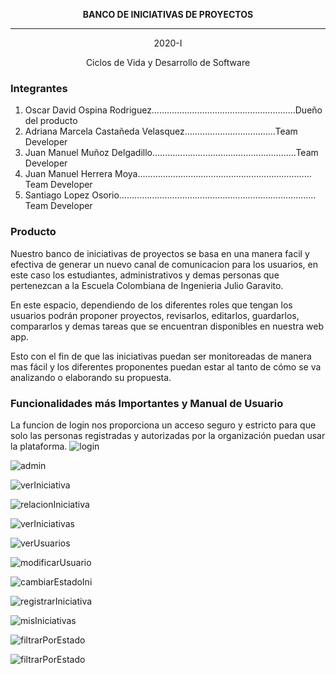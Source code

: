 <p align="center">
 <b>BANCO DE INICIATIVAS DE PROYECTOS</b>
</p>

*********************************************

<p align="center">
2020-I
</p>
<p align="center">
Ciclos de Vida y Desarrollo de Software
</p>

### Integrantes

1. Oscar David Ospina Rodriguez…………………………………………………Dueño del producto
1. Adriana Marcela Castañeda Velasquez………………………………Team Developer
2. Juan Manuel Muñoz Delgadillo…………………………………………………Team Developer
3. Juan Manuel Herrera Moya……………………………………………………………Team Developer
4. Santiago Lopez Osorio……………………………………………………………………Team Developer


### Producto

Nuestro banco de iniciativas de proyectos se basa en una manera facil y efectiva de generar un nuevo canal de comunicacion
para los usuarios, en este caso los estudiantes, administrativos y demas personas que pertenezcan a la Escuela Colombiana 
de Ingenieria Julio Garavito.

En este espacio, dependiendo de los diferentes roles que tengan los usuarios podrán proponer proyectos, revisarlos, editarlos,
guardarlos, compararlos y demas tareas que se encuentran disponibles en nuestra web app.

Esto con el fin de que las iniciativas puedan ser monitoreadas de manera mas fácil y los diferentes proponentes puedan estar
al tanto de cómo se va analizando o elaborando su propuesta.


### Funcionalidades más Importantes y Manual de Usuario

La funcion de login nos proporciona un acceso seguro y estricto para que solo las personas registradas y autorizadas por la
organización puedan usar la plataforma.
![login](https://github.com/2020-1-PROYCVDS-ELCARTEL/Proyecto-CVDS/blob/master/img/login.jpg?raw=true "Imagen del login")

![admin](https://github.com/2020-1-PROYCVDS-ELCARTEL/Proyecto-CVDS/blob/master/img/admin.jpg "Imagen admin")

![verIniciativa](https://github.com/2020-1-PROYCVDS-ELCARTEL/Proyecto-CVDS/blob/master/img/verIniciativa.jpg "Imagen ver iniciativa")

![relacionIniciativa](https://github.com/2020-1-PROYCVDS-ELCARTEL/Proyecto-CVDS/blob/master/img/relacionarIniciativa.jpg "Imagen relacionar iniciativas")

![verIniciativas](https://github.com/2020-1-PROYCVDS-ELCARTEL/Proyecto-CVDS/blob/master/img/verIniciativas.jpg "Imagen ver iniciativas")

![verUsuarios](https://github.com/2020-1-PROYCVDS-ELCARTEL/Proyecto-CVDS/blob/master/img/verUsuarios.jpg "Imagen ver suarios")

![modificarUsuario](https://github.com/2020-1-PROYCVDS-ELCARTEL/Proyecto-CVDS/blob/master/img/modificarUsuario.jpg "Imagen modificar usuario")

![cambiarEstadoIni](https://github.com/2020-1-PROYCVDS-ELCARTEL/Proyecto-CVDS/blob/master/img/estadoIniciativa.jpg "Imagen cambiar estado de una Iniciativa")

![registrarIniciativa](https://github.com/2020-1-PROYCVDS-ELCARTEL/Proyecto-CVDS/blob/master/img/registarIniciativa.jpg "Imagen registrar iniciativa")

![misIniciativas](https://github.com/2020-1-PROYCVDS-ELCARTEL/Proyecto-CVDS/blob/master/img/misIniciativas.jpg "Imagen mis iniciativas")

![filtrarPorEstado](https://github.com/2020-1-PROYCVDS-ELCARTEL/Proyecto-CVDS/blob/master/img/actualizarIniciativa.jpg "Imagen filtrar por estado")

![filtrarPorEstado](https://github.com/2020-1-PROYCVDS-ELCARTEL/Proyecto-CVDS/blob/master/img/filtrarEstado.jpg "Imagen filtrar por estado")